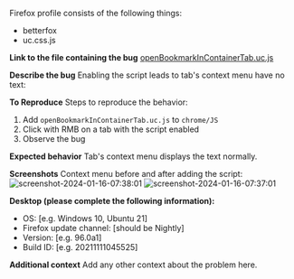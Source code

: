Firefox profile consists of the following things:
- betterfox
- uc.css.js


<!-- Please don't change or delete the template -->

**Link to the file containing the bug**
[openBookmarkInContainerTab.uc.js](https://github.com/aminomancer/uc.css.js/blob/master/JS/openBookmarkInContainerTab.uc.js)

**Describe the bug**
Enabling the script leads to tab's context menu have no text:

**To Reproduce**
Steps to reproduce the behavior:
1. Add `openBookmarkInContainerTab.uc.js` to `chrome/JS`
2. Click with RMB on a tab with the script enabled
3. Observe the bug

**Expected behavior**
Tab's context menu displays the text normally.

**Screenshots**
Context menu before and after adding the script:
![screenshot-2024-01-16-07:38:01](https://github.com/aminomancer/uc.css.js/assets/19875118/c22f2f74-c02d-415a-a9fc-b764e9aae72a) ![screenshot-2024-01-16-07:37:01](https://github.com/aminomancer/uc.css.js/assets/19875118/75223df4-c011-4110-b1b7-b605429edb2c)

**Desktop (please complete the following information):**
 - OS: [e.g. Windows 10, Ubuntu 21]
 - Firefox update channel: [should be Nightly]
 - Version: [e.g. 96.0a1]
 - Build ID: [e.g. 20211111045525]
<!-- Search for extensions.lastAppBuildId in about:config and copy + paste the value here.
Or you can type Services.appinfo.platformBuildID in the browser toolbox console and hit enter -->

**Additional context**
Add any other context about the problem here.

